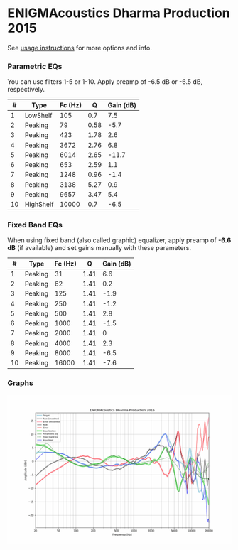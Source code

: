 # ENIGMAcoustics Dharma Production 2015
See [usage instructions](https://github.com/jaakkopasanen/AutoEq#usage) for more options and info.

### Parametric EQs
You can use filters 1-5 or 1-10. Apply preamp of -6.5 dB or -6.5 dB, respectively.

|   # | Type      |   Fc (Hz) |    Q |   Gain (dB) |
|-----|-----------|-----------|------|-------------|
|   1 | LowShelf  |       105 | 0.7  |         7.5 |
|   2 | Peaking   |        79 | 0.58 |        -5.7 |
|   3 | Peaking   |       423 | 1.78 |         2.6 |
|   4 | Peaking   |      3672 | 2.76 |         6.8 |
|   5 | Peaking   |      6014 | 2.65 |       -11.7 |
|   6 | Peaking   |       653 | 2.59 |         1.1 |
|   7 | Peaking   |      1248 | 0.96 |        -1.4 |
|   8 | Peaking   |      3138 | 5.27 |         0.9 |
|   9 | Peaking   |      9657 | 3.47 |         5.4 |
|  10 | HighShelf |     10000 | 0.7  |        -6.5 |

### Fixed Band EQs
When using fixed band (also called graphic) equalizer, apply preamp of **-6.6 dB** (if available) and set gains manually with these parameters.

|   # | Type    |   Fc (Hz) |    Q |   Gain (dB) |
|-----|---------|-----------|------|-------------|
|   1 | Peaking |        31 | 1.41 |         6.6 |
|   2 | Peaking |        62 | 1.41 |         0.2 |
|   3 | Peaking |       125 | 1.41 |        -1.9 |
|   4 | Peaking |       250 | 1.41 |        -1.2 |
|   5 | Peaking |       500 | 1.41 |         2.8 |
|   6 | Peaking |      1000 | 1.41 |        -1.5 |
|   7 | Peaking |      2000 | 1.41 |         0   |
|   8 | Peaking |      4000 | 1.41 |         2.3 |
|   9 | Peaking |      8000 | 1.41 |        -6.5 |
|  10 | Peaking |     16000 | 1.41 |        -7.6 |

### Graphs
![](./ENIGMAcoustics%20Dharma%20Production%202015.png)
